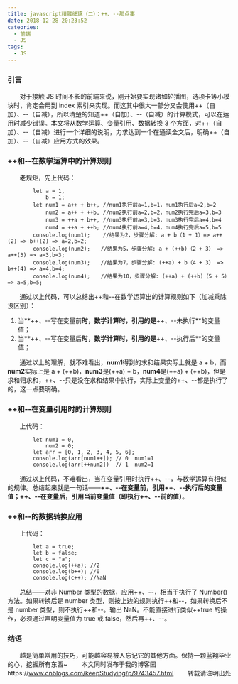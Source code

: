 ```yaml
---
title: javascript精雕细琢（二）：++、--那点事
date: 2018-12-28 20:23:52
cateories:
  - 前端
  - JS
tags:
  - JS
---
```


### 引言

&nbsp;&nbsp;&nbsp;&nbsp;&nbsp;&nbsp;&nbsp;对于接触 JS 时间不长的前端来说，刚开始要实现诸如轮播图，选项卡等小模块时，肯定会用到 index 索引来实现。而这其中很大一部分又会使用++（自加）、--（自减），所以清楚的知道++（自加）、--（自减）的计算模式，可以在运用时减少错误。本文将从数学运算、变量引用、数据转换 3 个方面，对++（自加）、--（自减）进行一个详细的说明，力求达到一个在通读全文后，明确++（自加）、--（自减）应用方式的效果。
<!--more-->
### ++和--在数学运算中的计算规则

&nbsp;&nbsp;&nbsp;&nbsp;&nbsp;&nbsp;&nbsp;老规矩，先上代码：

```
        let a = 1,
            b = 1;
        let num1 = a++ + b++, //num1执行前a=1,b=1，num1执行后a=2,b=2
            num2 = a++ + ++b, //num2执行前a=2,b=2，num2执行完后a=3,b=3
            num3 = ++a + b++, //num3执行前a=3,b=3，num3执行完后a=4,b=4
            num4 = ++a + ++b; //num4执行前a=4,b=4，num4执行完后a=5,b=5
        console.log(num1);    //结果为2，步骤分解: a + b（1 + 1）=> a++(2) => b++(2) => a=2,b=2;
        console.log(num2);　　//结果为5，步骤分解: a + (++b)（2 + 3） => a++(3) => a=3,b=3;
        console.log(num3);　　//结果为7，步骤分解: (++a) + b（4 + 3） => b++(4) => a=4,b=4;
        console.log(num4);　　//结果为10，步骤分解: (++a) + (++b)（5 + 5） => a=5,b=5;
```

&nbsp;&nbsp;&nbsp;&nbsp;&nbsp;&nbsp;&nbsp;通过以上代码，可以总结出++和--在数学运算出的计算规则如下（加减乘除没区别）：

1. 当**++、--写在变量前**时，数学计算时，引用的是**++、--未执行**的变量值；
2. 当**++、--写在变量后**时，数学计算时，引用的是**++、--执行后**的变量值；

&nbsp;&nbsp;&nbsp;&nbsp;&nbsp;&nbsp;&nbsp;通过以上的理解，就不难看出，**num1**得到的求和结果实际上就是 a + b，而**num2**实际上是 a + (++b)，**num3**是(++a) + b，**num4**是(++a) + (++b)，但是求和归求和，++、--只是没在求和结果中执行，实际上变量的++、--都是执行了的，这一点要明确。

### ++和--在变量引用时的计算规则

&nbsp;&nbsp;&nbsp;&nbsp;&nbsp;&nbsp;&nbsp;上代码：

```
        let num1 = 0,
            num2 = 0;
        let arr = [0, 1, 2, 3, 4, 5, 6];
        console.log(arr[num1++]); // 0  num1=1
        console.log(arr[++num2])  // 1  num2=1
```

&nbsp;&nbsp;&nbsp;&nbsp;&nbsp;&nbsp;&nbsp;通过以上代码，不难看出，当在变量引用时执行++、--，与数学运算有相似的规律。总结起来就是一句话——**++、--在变量前，引用++、--执行后的变量值；++、--在变量后，引用当前变量值（即执行++、--前的值）**。

### ++和--的数据转换应用

&nbsp;&nbsp;&nbsp;&nbsp;&nbsp;&nbsp;&nbsp;上代码：

```
        let a = true;
        let b = false;
        let c = "a";
        console.log(++a); //2
        console.log(b++); //0
        console.log(c++); //NaN
```

&nbsp;&nbsp;&nbsp;&nbsp;&nbsp;&nbsp;&nbsp;总结——对非 Number 类型的数据，应用++、--，相当于执行了 Number()方法。如果转换后是 number 类型，则按上边的规则执行++和--，如果转换后不是 number 类型，则不执行++和--。输出 NaN。不能直接进行类似++true 的操作，必须通过声明变量值为 true 或 false，然后再++、--。

### 结语

&nbsp;&nbsp;&nbsp;&nbsp;&nbsp;&nbsp;&nbsp;越是简单常用的技巧，可能越容易被人忘记它的其他方面。保持一颗蓝翔毕业的心，挖掘所有东西~
&nbsp;&nbsp;&nbsp;&nbsp;&nbsp;&nbsp;&nbsp;本文同时发布于我的博客园https://www.cnblogs.com/keepStudying/p/9743457.html
&nbsp;&nbsp;&nbsp;&nbsp;&nbsp;&nbsp;&nbsp;转载请注明出处
